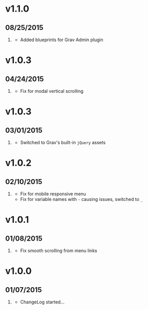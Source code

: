 # v1.1.0
## 08/25/2015

1. [](#improved)
    * Added blueprints for Grav Admin plugin

# v1.0.3
## 04/24/2015

1. [](#bugfix)
    * Fix for modal vertical scrolling

# v1.0.3
## 03/01/2015

1. [](#improved)
    * Switched to Grav's built-in `jQuery` assets

# v1.0.2
## 02/10/2015

1. [](#bugfix)
    * Fix for mobile responsive menu
    * Fix for variable names with `-` causing issues, switched to `_`

# v1.0.1
## 01/08/2015

1. [](#bugfix)
    * Fix smooth scrolling from menu links

# v1.0.0
## 01/07/2015

1. [](#new)
    * ChangeLog started...
